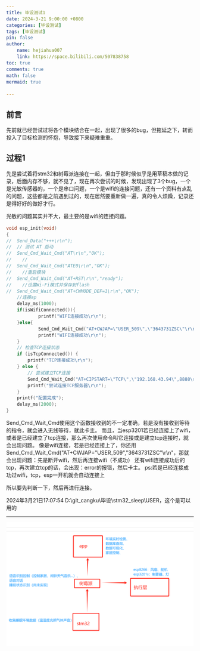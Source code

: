 ```yaml
---
title: 毕设测试1
date: 2024-3-21 9:00:00 +0800
categories: [毕设测试]
tags: [毕设测试]
pin: false
author: 
    name: hejiahua007
    link: https://space.bilibili.com/507838758
toc: true
comments: true
math: false
mermaid: true

---
```


## 前言

先前就已经尝试过将各个模块结合在一起，出现了很多的bug，但拖延之下，转而投入了目标检测的怀抱，导致接下来疑难重重。

## 过程1

先是尝试着将stm32和树莓派连接在一起，但由于那时候似乎是用草稿本做的记录，后面内存不够，就不见了，现在再次尝试的时候，发现出现了3个bug，一个是光敏传感器的，一个是串口问题，一个是wifi的连接问题，还有一个资料有点乱的问题，这些都是之前遇到过的，现在居然要重新做一遍，真的令人烦躁，记录还是得好好的做好才行。

光敏的问题其实并不大，最主要的是wifi的连接问题。

```c
void esp_init(void)
{
//	Send_Data("+++\r\n");
//	// 测试 AT 启动
//	Send_Cmd_Wait_Cmd("AT\r\n","OK");
//    //
//	Send_Cmd_Wait_Cmd("ATE0\r\n","OK");
//    //重启模块
//	Send_Cmd_Wait_Cmd("AT+RST\r\n","ready");
//    //设置Wi-Fi模式并保存到flash
//  Send_Cmd_Wait_Cmd("AT+CWMODE_DEF=1\r\n","OK");
	//连接ap	
	delay_ms(1000);
	if(isWifiConnected()){
			printf("WIFI连接成功\r\n");
	}else{
			Send_Cmd_Wait_Cmd("AT+CWJAP=\"USER_509\",\"3643731ZSC\"\r\n","OK");
			printf("WIFI连接成功\r\n");
	}
    // 检查TCP连接状态
    if (isTcpConnected()) {
        printf("TCP连接成功\r\n");
    } else {
        // 尝试建立TCP连接
        Send_Cmd_Wait_Cmd("AT+CIPSTART=\"TCP\",\"192.168.43.94\",8888\r\n","OK");
        printf("尝试连接TCP服务器\r\n");
    }
	printf("配置完成");
	delay_ms(2000);
}

```
Send_Cmd_Wait_Cmd使用这个函数接收到的不一定准确，若是没有接收到等待的指令，就会进入无线等待，就此卡主。
而且，当esp3201若已经连接上了wifi，或者是已经建立了tcp连接，那么再次使用命令叫它连接或是建立tcp连接时，就会出现问题。
像是wifi连接，若是已经连接上了，你还用Send_Cmd_Wait_Cmd("AT+CWJAP=\"USER_509\",\"3643731ZSC\"\r\n"，那就会出现问题：先是断开wifi，然后再连接wifi（不成功）
还有wifi连接成功后的tcp，再次建立tcp的话，会出现：error的报错，然后卡主。
ps:若是已经连接成功过wifi，tcp，esp一开机就会自动连接上

所以要先判断一下，然后再进行连接。

2024年3月21日17:07:54
D:\git_cangku\毕设\stm32_sleep\USER，这个是可以用的

---
![image](../assets/blog_res/2024-3-21-bisheceshi1/image.png)




